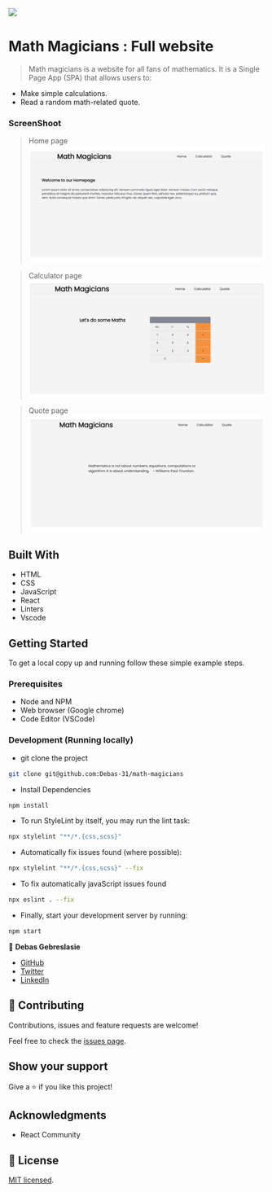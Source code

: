 ![](https://img.shields.io/badge/Microverse-blueviolet)

# Math Magicians : Full website

> Math magicians is a website for all fans of mathematics. It is a Single Page App (SPA) that allows users to:
- Make simple calculations.
- Read a random math-related quote.



### ScreenShoot
>Home page
![screenshot](./public/ScreenShotHome.png)

>Calculator page
![screenshot](./public/ScreenShotCalculator.png)

>Quote page
![screenshot](./public/ScreenShotQuotet.png)


## Built With

- HTML
- CSS 
- JavaScript 
- React
- Linters
- Vscode


## Getting Started

To get a local copy up and running follow these simple example steps.

### Prerequisites

- Node and NPM
- Web browser (Google chrome)
- Code Editor (VSCode)

### Development (Running locally)

- git clone the project

```bash 
git clone git@github.com:Debas-31/math-magicians
```

- Install Dependencies

```bash
npm install
```

- To run StyleLint by itself, you may run the lint task:

```bash
npx stylelint "**/*.{css,scss}"
```

- Automatically fix issues found (where possible):

```bash
npx stylelint "**/*.{css,scss}" --fix
```
- To fix automatically javaScript issues found
```bash
npx eslint . --fix
```

- Finally, start your development server by running:

```bash
npm start
```

👤 **Debas Gebreslasie**

- [GitHub](https://github.com/Debas-31)
- [Twitter](https://twitter.com/DEBSH76956492)
- [LinkedIn](https://www.linkedin.com/in/debas-gebrengus)

## 🤝 Contributing

Contributions, issues and feature requests are welcome!

Feel free to check the [issues page](https://github.com/Debas-31/math-magicians/issues).

## Show your support

Give a ⭐️ if you like this project!

## Acknowledgments

- React Community 

## 📝 License

[MIT licensed](https://github.com/Debas-31/math-magicians/blob/milestone-4-refactor-with-hooks/MIT.md).